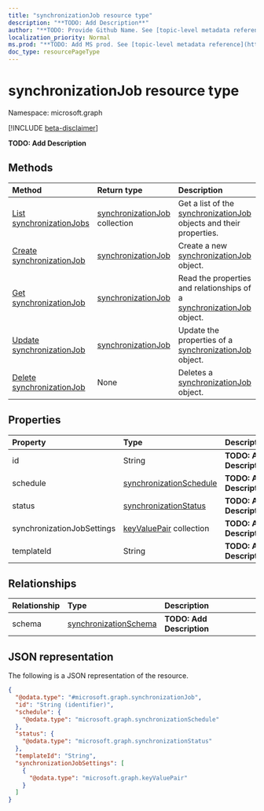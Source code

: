 ```yaml
---
title: "synchronizationJob resource type"
description: "**TODO: Add Description**"
author: "**TODO: Provide Github Name. See [topic-level metadata reference](https://msgo.azurewebsites.net/add/document/guidelines/metadata.html#topic-level-metadata)**"
localization_priority: Normal
ms.prod: "**TODO: Add MS prod. See [topic-level metadata reference](https://msgo.azurewebsites.net/add/document/guidelines/metadata.html#topic-level-metadata)**"
doc_type: resourcePageType
---
```


# synchronizationJob resource type

Namespace: microsoft.graph

[!INCLUDE [beta-disclaimer](../../includes/beta-disclaimer.md)]

**TODO: Add Description**

## Methods
|Method|Return type|Description|
|:---|:---|:---|
|[List synchronizationJobs](../api/synchronization-synchronizationjob-list.md)|[synchronizationJob](../resources/synchronization-synchronizationjob.md) collection|Get a list of the [synchronizationJob](../resources/synchronization-synchronizationjob.md) objects and their properties.|
|[Create synchronizationJob](../api/synchronization-synchronizationjob-create.md)|[synchronizationJob](../resources/synchronization-synchronizationjob.md)|Create a new [synchronizationJob](../resources/synchronization-synchronizationjob.md) object.|
|[Get synchronizationJob](../api/synchronization-synchronizationjob-get.md)|[synchronizationJob](../resources/synchronization-synchronizationjob.md)|Read the properties and relationships of a [synchronizationJob](../resources/synchronization-synchronizationjob.md) object.|
|[Update synchronizationJob](../api/synchronization-synchronizationjob-update.md)|[synchronizationJob](../resources/synchronization-synchronizationjob.md)|Update the properties of a [synchronizationJob](../resources/synchronization-synchronizationjob.md) object.|
|[Delete synchronizationJob](../api/synchronization-synchronizationjob-delete.md)|None|Deletes a [synchronizationJob](../resources/synchronization-synchronizationjob.md) object.|

## Properties
|Property|Type|Description|
|:---|:---|:---|
|id|String|**TODO: Add Description**|
|schedule|[synchronizationSchedule](../resources/synchronization-synchronizationschedule.md)|**TODO: Add Description**|
|status|[synchronizationStatus](../resources/synchronization-synchronizationstatus.md)|**TODO: Add Description**|
|synchronizationJobSettings|[keyValuePair](../resources/synchronization-keyvaluepair.md) collection|**TODO: Add Description**|
|templateId|String|**TODO: Add Description**|

## Relationships
|Relationship|Type|Description|
|:---|:---|:---|
|schema|[synchronizationSchema](../resources/synchronization-synchronizationschema.md)|**TODO: Add Description**|

## JSON representation
The following is a JSON representation of the resource.
<!-- {
  "blockType": "resource",
  "keyProperty": "id",
  "@odata.type": "microsoft.graph.synchronizationJob",
  "openType": false
}
-->
``` json
{
  "@odata.type": "#microsoft.graph.synchronizationJob",
  "id": "String (identifier)",
  "schedule": {
    "@odata.type": "microsoft.graph.synchronizationSchedule"
  },
  "status": {
    "@odata.type": "microsoft.graph.synchronizationStatus"
  },
  "templateId": "String",
  "synchronizationJobSettings": [
    {
      "@odata.type": "microsoft.graph.keyValuePair"
    }
  ]
}
```

